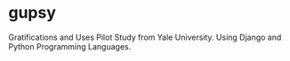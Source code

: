 # gupsy
Gratifications and Uses Pilot Study from Yale University. Using Django and Python Programming Languages.
